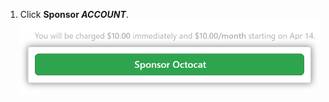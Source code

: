 1. Click **Sponsor _ACCOUNT_**. ![Sponsor button](/assets/images/help/sponsors/sponsor-developer-button.png)